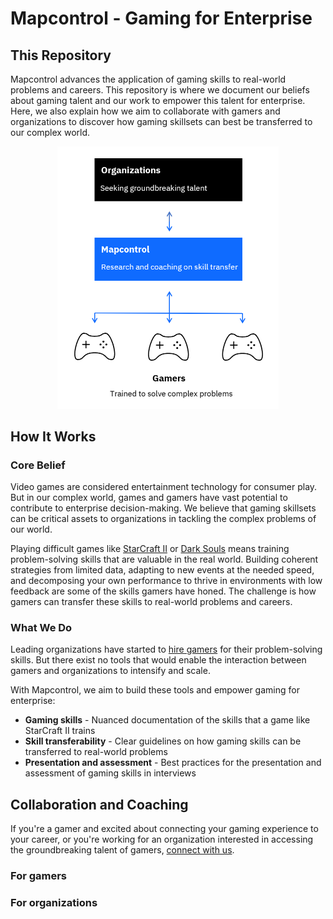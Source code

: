 # Mapcontrol - Gaming for Enterprise

## This Repository

Mapcontrol advances the application of gaming skills to real-world problems and careers. This repository is where we document our beliefs about gaming talent and our work to empower this talent for enterprise. Here, we also explain how we aim to collaborate with gamers and organizations to discover how gaming skillsets can best be transferred to our complex world.

<p align="center">
<img width="354" height="419.5" src="assets/mapcontrol-stack.PNG"></img>
</p>

## How It Works

### Core Belief

Video games are considered entertainment technology for consumer play. But in our complex world, games and gamers have vast potential to contribute to enterprise decision-making. We believe that gaming skillsets can be critical assets to organizations in tackling the complex problems of our world. 

Playing difficult games like [StarCraft II](https://en.wikipedia.org/wiki/StarCraft_II:_Wings_of_Liberty) or [Dark Souls](https://en.wikipedia.org/wiki/Dark_Souls) means training problem-solving skills that are valuable in the real world. Building coherent strategies from limited data, adapting to new events at the needed speed, and decomposing your own performance to thrive in environments with low feedback are some of the skills gamers have honed. The challenge is how gamers can transfer these skills to real-world problems and careers.

### What We Do

Leading organizations have started to [hire gamers](https://www.businessinsider.com/retired-gamer-offered-internship-for-past-starcraft-2-performance-2019-10) for their problem-solving skills. But there exist no tools that would enable the interaction between gamers and organizations to intensify and scale. 

With Mapcontrol, we aim to build these tools and empower gaming for enterprise:

* **Gaming skills** - Nuanced documentation of the skills that a game like StarCraft II trains
* **Skill transferability** - Clear guidelines on how gaming skills can be transferred to real-world problems
* **Presentation and assessment** - Best practices for the presentation and assessment of gaming skills in interviews

## Collaboration and Coaching

If you're a gamer and excited about connecting your gaming experience to your career, or you're working for an organization interested in accessing the groundbreaking talent of gamers, [connect with us]().

### For gamers

### For organizations


